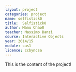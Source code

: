 ```yaml
---
layout: project
categories: project
name: selfistick0
title:  Selfistick0
author: Manu Chao0
teacher: Massimo Banzi
course: Interactive Objects
year: 2014/15
module: cas1
licence: ccbyncsa
---
```

This is the content of the project!